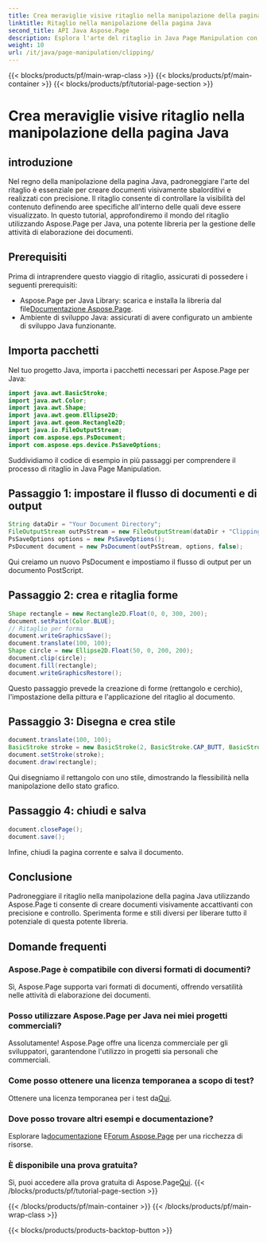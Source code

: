 ```yaml
---
title: Crea meraviglie visive ritaglio nella manipolazione della pagina Java
linktitle: Ritaglio nella manipolazione della pagina Java
second_title: API Java Aspose.Page
description: Esplora l'arte del ritaglio in Java Page Manipulation con Aspose.Page. Padroneggia la creazione precisa di documenti per immagini e controllo straordinari.
weight: 10
url: /it/java/page-manipulation/clipping/
---
```


{{< blocks/products/pf/main-wrap-class >}}
{{< blocks/products/pf/main-container >}}
{{< blocks/products/pf/tutorial-page-section >}}

# Crea meraviglie visive ritaglio nella manipolazione della pagina Java

## introduzione
Nel regno della manipolazione della pagina Java, padroneggiare l'arte del ritaglio è essenziale per creare documenti visivamente sbalorditivi e realizzati con precisione. Il ritaglio consente di controllare la visibilità del contenuto definendo aree specifiche all'interno delle quali deve essere visualizzato. In questo tutorial, approfondiremo il mondo del ritaglio utilizzando Aspose.Page per Java, una potente libreria per la gestione delle attività di elaborazione dei documenti.
## Prerequisiti
Prima di intraprendere questo viaggio di ritaglio, assicurati di possedere i seguenti prerequisiti:
-  Aspose.Page per Java Library: scarica e installa la libreria dal file[Documentazione Aspose.Page](https://reference.aspose.com/page/java/).
- Ambiente di sviluppo Java: assicurati di avere configurato un ambiente di sviluppo Java funzionante.
## Importa pacchetti
Nel tuo progetto Java, importa i pacchetti necessari per Aspose.Page per Java:
```java
import java.awt.BasicStroke;
import java.awt.Color;
import java.awt.Shape;
import java.awt.geom.Ellipse2D;
import java.awt.geom.Rectangle2D;
import java.io.FileOutputStream;
import com.aspose.eps.PsDocument;
import com.aspose.eps.device.PsSaveOptions;

```
Suddividiamo il codice di esempio in più passaggi per comprendere il processo di ritaglio in Java Page Manipulation.
## Passaggio 1: impostare il flusso di documenti e di output
```java
String dataDir = "Your Document Directory";
FileOutputStream outPsStream = new FileOutputStream(dataDir + "Clipping_outPS.ps");
PsSaveOptions options = new PsSaveOptions();
PsDocument document = new PsDocument(outPsStream, options, false);
```
Qui creiamo un nuovo PsDocument e impostiamo il flusso di output per un documento PostScript.
## Passaggio 2: crea e ritaglia forme
```java
Shape rectangle = new Rectangle2D.Float(0, 0, 300, 200);
document.setPaint(Color.BLUE);
// Ritaglio per forma
document.writeGraphicsSave();
document.translate(100, 100);
Shape circle = new Ellipse2D.Float(50, 0, 200, 200);
document.clip(circle);
document.fill(rectangle);
document.writeGraphicsRestore();
```
Questo passaggio prevede la creazione di forme (rettangolo e cerchio), l'impostazione della pittura e l'applicazione del ritaglio al documento.
## Passaggio 3: Disegna e crea stile
```java
document.translate(100, 100);
BasicStroke stroke = new BasicStroke(2, BasicStroke.CAP_BUTT, BasicStroke.JOIN_MITER, 10.0f, new float[]{5.0f}, 0.0f);
document.setStroke(stroke);
document.draw(rectangle);
```
Qui disegniamo il rettangolo con uno stile, dimostrando la flessibilità nella manipolazione dello stato grafico.
## Passaggio 4: chiudi e salva
```java
document.closePage();
document.save();
```
Infine, chiudi la pagina corrente e salva il documento.
## Conclusione
Padroneggiare il ritaglio nella manipolazione della pagina Java utilizzando Aspose.Page ti consente di creare documenti visivamente accattivanti con precisione e controllo. Sperimenta forme e stili diversi per liberare tutto il potenziale di questa potente libreria.
## Domande frequenti

### Aspose.Page è compatibile con diversi formati di documenti?
Sì, Aspose.Page supporta vari formati di documenti, offrendo versatilità nelle attività di elaborazione dei documenti.
### Posso utilizzare Aspose.Page per Java nei miei progetti commerciali?
Assolutamente! Aspose.Page offre una licenza commerciale per gli sviluppatori, garantendone l'utilizzo in progetti sia personali che commerciali.
### Come posso ottenere una licenza temporanea a scopo di test?
 Ottenere una licenza temporanea per i test da[Qui](https://purchase.aspose.com/temporary-license/).
### Dove posso trovare altri esempi e documentazione?
 Esplorare la[documentazione](https://reference.aspose.com/page/java/) E[Forum Aspose.Page](https://forum.aspose.com/c/page/39) per una ricchezza di risorse.
### È disponibile una prova gratuita?
 Sì, puoi accedere alla prova gratuita di Aspose.Page[Qui](https://releases.aspose.com/).
{{< /blocks/products/pf/tutorial-page-section >}}

{{< /blocks/products/pf/main-container >}}
{{< /blocks/products/pf/main-wrap-class >}}

{{< blocks/products/products-backtop-button >}}
